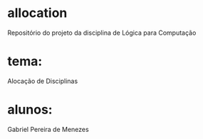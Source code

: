 # allocation
Repositório do projeto da disciplina de Lógica para Computação
# tema: 
Alocação de Disciplinas
# alunos: 
Gabriel Pereira de Menezes
